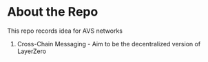 # About the Repo

This repo records idea for AVS networks


1. Cross-Chain Messaging - Aim to be the decentralized version of LayerZero

